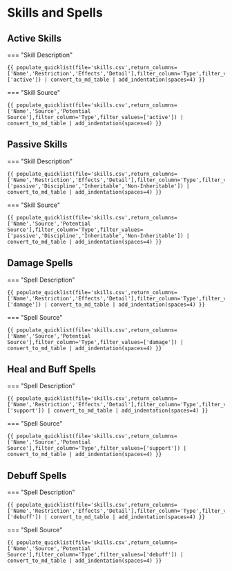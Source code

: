 # Skills and Spells

## Active Skills

=== "Skill Description"

    {{ populate_quicklist(file='skills.csv',return_columns=['Name','Restriction','Effects','Detail'],filter_column='Type',filter_values=['active']) | convert_to_md_table | add_indentation(spaces=4) }}

=== "Skill Source"

    {{ populate_quicklist(file='skills.csv',return_columns=['Name','Source','Potential Source'],filter_column='Type',filter_values=['active']) | convert_to_md_table | add_indentation(spaces=4) }}


## Passive Skills    

=== "Skill Description"

    {{ populate_quicklist(file='skills.csv',return_columns=['Name','Restriction','Effects','Detail'],filter_column='Type',filter_values=['passive','Discipline','Inheritable','Non-Inheritable']) | convert_to_md_table | add_indentation(spaces=4) }}

=== "Skill Source"

    {{ populate_quicklist(file='skills.csv',return_columns=['Name','Source','Potential Source'],filter_column='Type',filter_values=['passive','Discipline','Inheritable','Non-Inheritable']) | convert_to_md_table | add_indentation(spaces=4) }}

## Damage Spells

=== "Spell Description"

    {{ populate_quicklist(file='skills.csv',return_columns=['Name','Restriction','Effects','Detail'],filter_column='Type',filter_values=['damage']) | convert_to_md_table | add_indentation(spaces=4) }}

=== "Spell Source"

    {{ populate_quicklist(file='skills.csv',return_columns=['Name','Source','Potential Source'],filter_column='Type',filter_values=['damage']) | convert_to_md_table | add_indentation(spaces=4) }}

## Heal and Buff Spells

=== "Spell Description"

    {{ populate_quicklist(file='skills.csv',return_columns=['Name','Restriction','Effects','Detail'],filter_column='Type',filter_values=['support']) | convert_to_md_table | add_indentation(spaces=4) }}

=== "Spell Source"

    {{ populate_quicklist(file='skills.csv',return_columns=['Name','Source','Potential Source'],filter_column='Type',filter_values=['support']) | convert_to_md_table | add_indentation(spaces=4) }}

## Debuff Spells

=== "Spell Description"

    {{ populate_quicklist(file='skills.csv',return_columns=['Name','Restriction','Effects','Detail'],filter_column='Type',filter_values=['debuff']) | convert_to_md_table | add_indentation(spaces=4) }}

=== "Spell Source"

    {{ populate_quicklist(file='skills.csv',return_columns=['Name','Source','Potential Source'],filter_column='Type',filter_values=['debuff']) | convert_to_md_table | add_indentation(spaces=4) }}